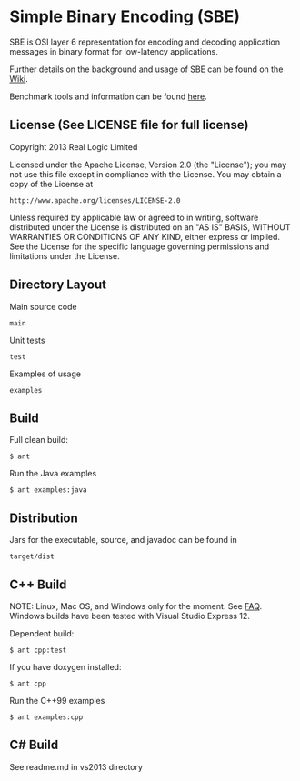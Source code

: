Simple Binary Encoding (SBE)
============================

SBE is OSI layer 6 representation for encoding and decoding application messages in binary format for low-latency applications.

Further details on the background and usage of SBE can be found on the [Wiki](https://github.com/real-logic/simple-binary-encoding/wiki).

Benchmark tools and information can be found [here](https://github.com/real-logic/message-codec-bench).

License (See LICENSE file for full license)
-------------------------------------------
Copyright 2013 Real Logic Limited

Licensed under the Apache License, Version 2.0 (the "License");
you may not use this file except in compliance with the License.
You may obtain a copy of the License at

    http://www.apache.org/licenses/LICENSE-2.0

Unless required by applicable law or agreed to in writing, software
distributed under the License is distributed on an "AS IS" BASIS,
WITHOUT WARRANTIES OR CONDITIONS OF ANY KIND, either express or implied.
See the License for the specific language governing permissions and
limitations under the License.

Directory Layout
----------------

Main source code

    main

Unit tests

    test

Examples of usage

    examples


Build
-----

Full clean build:

    $ ant

Run the Java examples

    $ ant examples:java

Distribution
------------

Jars for the executable, source, and javadoc can be found in

    target/dist

C++ Build
---------

NOTE: Linux, Mac OS, and Windows only for the moment. See [FAQ](https://github.com/real-logic/simple-binary-encoding/wiki/Frequently-Asked-Questions).
Windows builds have been tested with Visual Studio Express 12.

Dependent build:

    $ ant cpp:test

If you have doxygen installed:

    $ ant cpp

Run the C++99 examples

    $ ant examples:cpp

C# Build
--------

See readme.md in vs2013 directory